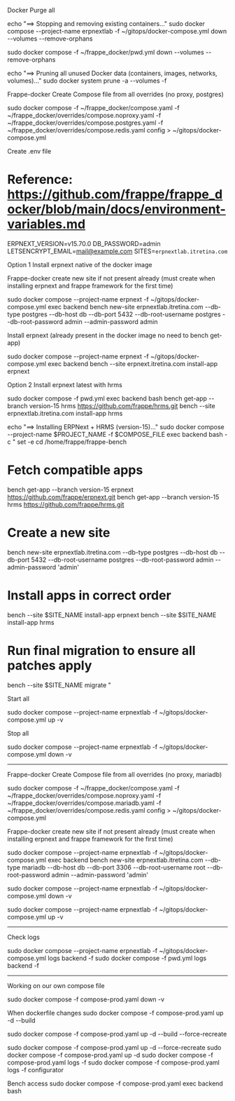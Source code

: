 Docker Purge all

echo "==> Stopping and removing existing containers..."
sudo docker compose --project-name erpnextlab -f ~/gitops/docker-compose.yml down --volumes --remove-orphans

sudo docker compose -f ~/frappe_docker/pwd.yml down --volumes --remove-orphans

echo "==> Pruning all unused Docker data (containers, images, networks, volumes)..."
sudo docker system prune -a --volumes -f



Frappe-docker Create Compose file from all overrides (no proxy, postgres)
 
sudo docker compose -f ~/frappe_docker/compose.yaml   -f ~/frappe_docker/overrides/compose.noproxy.yaml   -f ~/frappe_docker/overrides/compose.postgres.yaml   -f ~/frappe_docker/overrides/compose.redis.yaml   config > ~/gitops/docker-compose.yml

Create .env file

# Reference: https://github.com/frappe/frappe_docker/blob/main/docs/environment-variables.md
ERPNEXT_VERSION=v15.70.0 
DB_PASSWORD=admin
LETSENCRYPT_EMAIL=mail@example.com
SITES=`erpnextlab.itretina.com`

Option 1 Install erpnext native of the docker image
 
Frappe-docker create new site if not present already (must create when installing erpnext and frappe framework for the first time)
 
sudo docker compose --project-name erpnext -f ~/gitops/docker-compose.yml exec backend   bench new-site erpnextlab.itretina.com --db-type postgres --db-host db --db-port 5432 --db-root-username postgres --db-root-password admin --admin-password admin

Install erpnext (already present in the docker image no need to bench get-app)

sudo docker compose --project-name erpnext -f ~/gitops/docker-compose.yml exec backend   bench --site erpnext.itretina.com install-app erpnext

Option 2 Install erpnext latest with hrms

sudo docker compose -f pwd.yml exec backend bash
bench get-app --branch version-15 hrms https://github.com/frappe/hrms.git
bench --site erpnextlab.itretina.com install-app hrms


echo "==> Installing ERPNext + HRMS (version-15)..."
sudo docker compose --project-name $PROJECT_NAME -f $COMPOSE_FILE exec backend bash -c "
set -e
cd /home/frappe/frappe-bench

# Fetch compatible apps
bench get-app --branch version-15 erpnext https://github.com/frappe/erpnext.git
bench get-app --branch version-15 hrms https://github.com/frappe/hrms.git

# Create a new site
bench new-site erpnextlab.itretina.com --db-type postgres --db-host db --db-port 5432 --db-root-username postgres --db-root-password admin --admin-password 'admin'

# Install apps in correct order
bench --site $SITE_NAME install-app erpnext
bench --site $SITE_NAME install-app hrms

# Run final migration to ensure all patches apply
bench --site $SITE_NAME migrate
"


Start all

sudo docker compose --project-name erpnextlab -f ~/gitops/docker-compose.yml up -v
 
Stop all

sudo docker compose --project-name erpnextlab -f ~/gitops/docker-compose.yml down -v
 


--------------

Frappe-docker Create Compose file from all overrides (no proxy, mariadb)

sudo docker compose -f ~/frappe_docker/compose.yaml   -f ~/frappe_docker/overrides/compose.noproxy.yaml   -f ~/frappe_docker/overrides/compose.mariadb.yaml   -f ~/frappe_docker/overrides/compose.redis.yaml   config > ~/gitops/docker-compose.yml

Frappe-docker create new site if not present already (must create when installing erpnext and frappe framework for the first time)

sudo docker compose --project-name erpnextlab -f ~/gitops/docker-compose.yml exec backend   bench new-site erpnextlab.itretina.com --db-type mariadb --db-host db --db-port 3306 --db-root-username root --db-root-password admin --admin-password 'admin'

sudo docker compose --project-name erpnextlab -f ~/gitops/docker-compose.yml down -v

sudo docker compose --project-name erpnextlab -f ~/gitops/docker-compose.yml up -v



-----
Check logs

sudo docker compose --project-name erpnextlab -f ~/gitops/docker-compose.yml logs backend -f
sudo docker compose -f pwd.yml logs backend -f



-----
Working on our own compose file

sudo docker compose -f compose-prod.yaml down -v

When dockerfile changes
sudo docker compose -f compose-prod.yaml up -d --build


sudo docker compose -f compose-prod.yaml up -d --build --force-recreate


sudo docker compose -f compose-prod.yaml up -d --force-recreate
sudo docker compose -f compose-prod.yaml up -d
sudo docker compose -f compose-prod.yaml logs -f
sudo docker compose -f compose-prod.yaml logs -f configurator


Bench access
sudo docker compose -f compose-prod.yaml exec backend bash
